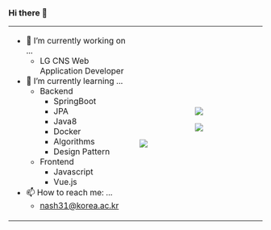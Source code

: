 ### Hi there 👋

<table align="center">
<tr>
 <td valign="top" width="50%">
 
  - 🔭 I’m currently working on ...
    * LG CNS Web Application Developer
  - 🌱 I’m currently learning ...
    + Backend
      * SpringBoot
      * JPA
      * Java8
      * Docker
      * Algorithms
      * Design Pattern
    + Frontend
      * Javascript
      * Vue.js
  - 📫 How to reach me: ...
    * nash31@korea.ac.kr  
 </td>

 <td>
  <p align="center">
   <img src="https://github-readme-stats.vercel.app/api?username=BryceYangS&theme=highcontrast"/>
  </p>
  <p align="center">
   <img src="https://github-readme-stats.vercel.app/api/top-langs/?username=BryceYangS&layout=compact&hide=javascript&theme=highcontrast"/>
  </p>
  <a title="Hits" target="_blank" href="https://github.com/BryceYangS/BryceYangS">
    <img src="https://hits.b3log.org/BryceYangS/BryceYangS.svg">
  </a>
 </td>
</tr>
